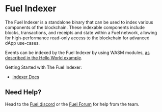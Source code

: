 # Fuel Indexer

The Fuel Indexer is a standalone binary that can be used to index various components of the blockchain. These indexable components include blocks, transactions, and receipts and state within a Fuel network, allowing for high-performance read-only access to the blockchain for advanced dApp use-cases.

Events can be indexed by the Fuel Indexer by using WASM modules, [as described in the Hello World example](https://fuellabs.github.io/fuel-indexer/master/examples/hello-world.html).

Getting Started with The Fuel Indexer:

- [Indexer Docs](https://fuellabs.github.io/fuel-indexer/master/the-fuel-indexer.html)

## Need Help?

Head to the [Fuel discord](https://discord.com/invite/fuelnetwork) or the [Fuel Forum](https://forum.fuel.network/) for help from the team.
